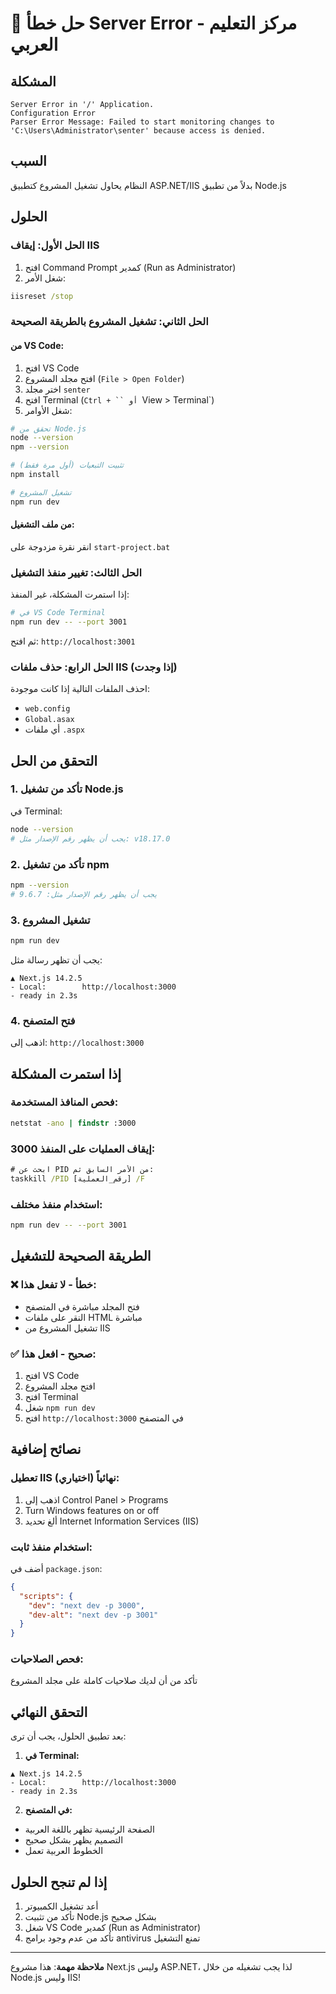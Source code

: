 # 🔧 حل خطأ Server Error - مركز التعليم العربي

## المشكلة
```
Server Error in '/' Application.
Configuration Error
Parser Error Message: Failed to start monitoring changes to 'C:\Users\Administrator\senter' because access is denied.
```

## السبب
النظام يحاول تشغيل المشروع كتطبيق ASP.NET/IIS بدلاً من تطبيق Node.js

## الحلول

### الحل الأول: إيقاف IIS
1. افتح Command Prompt كمدير (Run as Administrator)
2. شغل الأمر:
```cmd
iisreset /stop
```

### الحل الثاني: تشغيل المشروع بالطريقة الصحيحة

#### من VS Code:
1. افتح VS Code
2. افتح مجلد المشروع (`File > Open Folder`)
3. اختر مجلد `senter`
4. افتح Terminal (`Ctrl + `` أو `View > Terminal`)
5. شغل الأوامر:

```bash
# تحقق من Node.js
node --version
npm --version

# تثبيت التبعيات (أول مرة فقط)
npm install

# تشغيل المشروع
npm run dev
```

#### من ملف التشغيل:
انقر نقرة مزدوجة على `start-project.bat`

### الحل الثالث: تغيير منفذ التشغيل
إذا استمرت المشكلة، غير المنفذ:

```bash
# في VS Code Terminal
npm run dev -- --port 3001
```

ثم افتح: `http://localhost:3001`

### الحل الرابع: حذف ملفات IIS (إذا وجدت)
احذف الملفات التالية إذا كانت موجودة:
- `web.config`
- `Global.asax`
- أي ملفات `.aspx`

## التحقق من الحل

### 1. تأكد من تشغيل Node.js
في Terminal:
```bash
node --version
# يجب أن يظهر رقم الإصدار مثل: v18.17.0
```

### 2. تأكد من تشغيل npm
```bash
npm --version
# يجب أن يظهر رقم الإصدار مثل: 9.6.7
```

### 3. تشغيل المشروع
```bash
npm run dev
```

يجب أن تظهر رسالة مثل:
```
▲ Next.js 14.2.5
- Local:        http://localhost:3000
- ready in 2.3s
```

### 4. فتح المتصفح
اذهب إلى: `http://localhost:3000`

## إذا استمرت المشكلة

### فحص المنافذ المستخدمة:
```cmd
netstat -ano | findstr :3000
```

### إيقاف العمليات على المنفذ 3000:
```cmd
# ابحث عن PID من الأمر السابق ثم:
taskkill /PID [رقم_العملية] /F
```

### استخدام منفذ مختلف:
```bash
npm run dev -- --port 3001
```

## الطريقة الصحيحة للتشغيل

### ❌ خطأ - لا تفعل هذا:
- فتح المجلد مباشرة في المتصفح
- النقر على ملفات HTML مباشرة
- تشغيل المشروع من IIS

### ✅ صحيح - افعل هذا:
1. افتح VS Code
2. افتح مجلد المشروع
3. افتح Terminal
4. شغل `npm run dev`
5. افتح `http://localhost:3000` في المتصفح

## نصائح إضافية

### تعطيل IIS نهائياً (اختياري):
1. اذهب إلى Control Panel > Programs
2. Turn Windows features on or off
3. ألغ تحديد Internet Information Services (IIS)

### استخدام منفذ ثابت:
أضف في `package.json`:
```json
{
  "scripts": {
    "dev": "next dev -p 3000",
    "dev-alt": "next dev -p 3001"
  }
}
```

### فحص الصلاحيات:
تأكد من أن لديك صلاحيات كاملة على مجلد المشروع

## التحقق النهائي

بعد تطبيق الحلول، يجب أن ترى:

1. **في Terminal:**
```
▲ Next.js 14.2.5
- Local:        http://localhost:3000
- ready in 2.3s
```

2. **في المتصفح:**
- الصفحة الرئيسية تظهر باللغة العربية
- التصميم يظهر بشكل صحيح
- الخطوط العربية تعمل

## إذا لم تنجح الحلول

1. أعد تشغيل الكمبيوتر
2. تأكد من تثبيت Node.js بشكل صحيح
3. شغل VS Code كمدير (Run as Administrator)
4. تأكد من عدم وجود برامج antivirus تمنع التشغيل

---

**ملاحظة مهمة**: هذا مشروع Next.js وليس ASP.NET، لذا يجب تشغيله من خلال Node.js وليس IIS!
